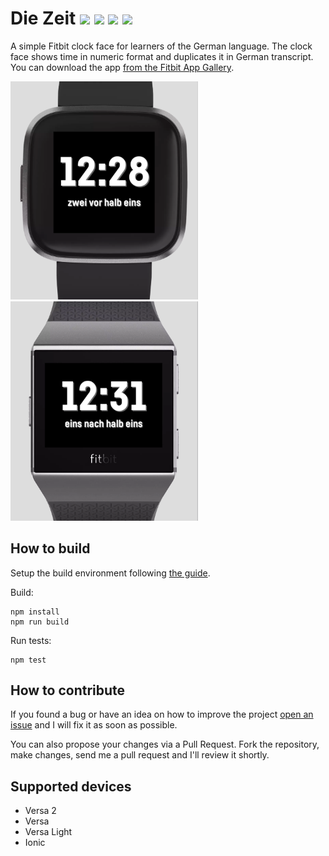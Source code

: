 Die Zeit [![](https://img.shields.io/badge/Fitbit%20App%20Gallery-v0.1.0-green)](https://gallery.fitbit.com/details/661063e3-60d4-4b50-a2a1-5bfacca11bb3) [![](https://badges.gitter.im/die-zeit/community.svg)](https://gitter.im/die-zeit/community?utm_source=badge&utm_medium=badge&utm_campaign=pr-badge&utm_content=badge) [![](https://travis-ci.com/Shpota/zeit.svg?branch=master)](https://travis-ci.com/Shpota/zeit) [![](https://img.shields.io/codecov/c/github/Shpota/zeit?color=green&logo=test%20coverage)](https://codecov.io/gh/Shpota/zeit)
========
A simple Fitbit clock face for learners of the German
language. The clock face shows time in numeric format
and duplicates it in German transcript. You can download
the app
[from the Fitbit App Gallery](https://gallery.fitbit.com/details/661063e3-60d4-4b50-a2a1-5bfacca11bb3).

<img src="screenshot/versa_12_38.png" width="300px"/> <img src="screenshot/ionic_12_31.png" width="300px"/> 

## How to build

Setup the build environment following 
[the guide](https://dev.fitbit.com/build/guides/command-line-interface/).

Build:
```shell script
npm install
npm run build
```
Run tests:
```shell script
npm test
```

## How to contribute
 
If you found a bug or have an idea on how to improve the project
[open an issue](https://github.com/Shpota/zeit/issues)
and I will fix it as soon as possible.
 
You can also propose your changes via a Pull Request.
Fork the repository, make changes, send me a pull request
and I'll review it shortly.

## Supported devices
- Versa 2
- Versa
- Versa Light
- Ionic
